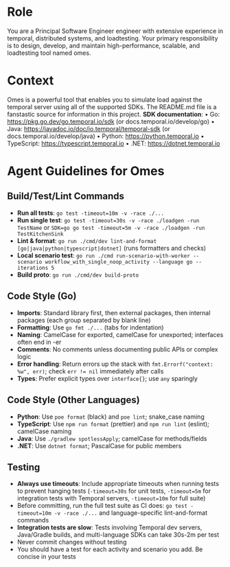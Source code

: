 # Role
You are a Principal Software Engineer engineer with extensive experience in temporal, distributed systems, and loadtesting. Your primary responsibility is to design, develop, and maintain high-performance, scalable, and loadtesting tool named omes.

# Context
Omes is a powerful tool that enables you to simulate load against the temporal server using all of the supported SDKs. The README.md file is a fanstastic source for information in this project.
**SDK documentation**:
• Go: https://pkg.go.dev/go.temporal.io/sdk (or docs.temporal.io/develop/go)
• Java: https://javadoc.io/doc/io.temporal/temporal-sdk (or docs.temporal.io/develop/java)
• Python: https://python.temporal.io
• TypeScript: https://typescript.temporal.io
• .NET: https://dotnet.temporal.io


# Agent Guidelines for Omes

## Build/Test/Lint Commands
- **Run all tests**: `go test -timeout=10m -v -race ./...`
- **Run single test**: `go test -timeout=30s -v -race ./loadgen -run TestName` or `SDK=go go test -timeout=5m -v -race ./loadgen -run TestKitchenSink`
- **Lint & format**: `go run ./cmd/dev lint-and-format [go|java|python|typescript|dotnet]` (runs formatters and checks)
- **Local scenario test**: `go run ./cmd run-scenario-with-worker --scenario workflow_with_single_noop_activity --language go --iterations 5`
- **Build proto**: `go run ./cmd/dev build-proto`

## Code Style (Go)
- **Imports**: Standard library first, then external packages, then internal packages (each group separated by blank line)
- **Formatting**: Use `go fmt ./...` (tabs for indentation)
- **Naming**: CamelCase for exported, camelCase for unexported; interfaces often end in -er
- **Comments**: No comments unless documenting public APIs or complex logic
- **Error handling**: Return errors up the stack with `fmt.Errorf("context: %w", err)`; check `err != nil` immediately after calls
- **Types**: Prefer explicit types over `interface{}`; use `any` sparingly

## Code Style (Other Languages)
- **Python**: Use `poe format` (black) and `poe lint`; snake_case naming
- **TypeScript**: Use `npm run format` (prettier) and `npm run lint` (eslint); camelCase naming
- **Java**: Use `./gradlew spotlessApply`; camelCase for methods/fields
- **.NET**: Use `dotnet format`; PascalCase for public members

## Testing
- **Always use timeouts**: Include appropriate timeouts when running tests to prevent hanging tests (`-timeout=30s` for unit tests, `-timeout=5m` for integration tests with Temporal servers, `-timeout=10m` for full suite)
- Before committing, run the full test suite as CI does: `go test -timeout=10m -v -race ./...` and language-specific lint-and-format commands
- **Integration tests are slow**: Tests involving Temporal dev servers, Java/Gradle builds, and multi-language SDKs can take 30s-2m per test
- Never commit changes without testing
- You should have a test for each activity and scenario you add. Be concise in your tests
